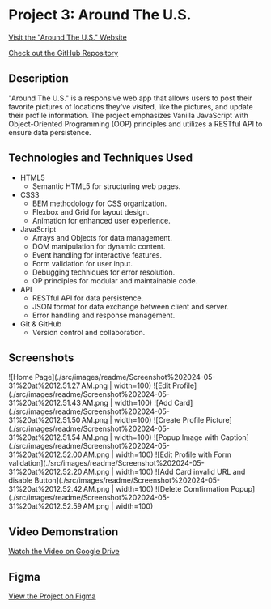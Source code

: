 # Project 3: Around The U.S.

[Visit the "Around The U.S." Website](https://sawsimonlinn.github.io/se_project_aroundtheus/)

[Check out the GitHub Repository](https://github.com/SawSimonLinn/se_project_aroundtheus)

## Description

"Around The U.S." is a responsive web app that allows users to post their favorite pictures of locations they've visited, like the pictures, and update their profile information. The project emphasizes Vanilla JavaScript with Object-Oriented Programming (OOP) principles and utilizes a RESTful API to ensure data persistence.

## Technologies and Techniques Used

- HTML5
  - Semantic HTML5 for structuring web pages.
- CSS3
  - BEM methodology for CSS organization.
  - Flexbox and Grid for layout design.
  - Animation for enhanced user experience.
- JavaScript
  - Arrays and Objects for data management.
  - DOM manipulation for dynamic content.
  - Event handling for interactive features.
  - Form validation for user input.
  - Debugging techniques for error resolution.
  - OP principles for modular and maintainable code.
- API
  - RESTful API for data persistence.
  - JSON format for data exchange between client and server.
  - Error handling and response management.
- Git & GitHub
  - Version control and collaboration.

## Screenshots

![Home Page](./src/images/readme/Screenshot%202024-05-31%20at%2012.51.27 AM.png | width=100)
![Edit Profile](./src/images/readme/Screenshot%202024-05-31%20at%2012.51.43 AM.png | width=100)
![Add Card](./src/images/readme/Screenshot%202024-05-31%20at%2012.51.50 AM.png | width=100)
![Create Profile Picture](./src/images/readme/Screenshot%202024-05-31%20at%2012.51.54 AM.png | width=100)
![Popup Image with Caption](./src/images/readme/Screenshot%202024-05-31%20at%2012.52.00 AM.png | width=100)
![Edit Profile with Form validation](./src/images/readme/Screenshot%202024-05-31%20at%2012.52.20 AM.png | width=100)
![Add Card invalid URL and disable Button](./src/images/readme/Screenshot%202024-05-31%20at%2012.52.42 AM.png | width=100)
![Delete Comfirmation Popup](./src/images/readme/Screenshot%202024-05-31%20at%2012.52.59 AM.png | width=100)

## Video Demonstration

[Watch the Video on Google Drive](https://drive.google.com/file/d/1CrEJpvGAuLGDMXcB7MrROz7abOmqNbjR/view?usp=drive_link)

## Figma

[View the Project on Figma](https://www.figma.com/file/ii4xxsJ0ghevUOcssTlHZv/Sprint-3%3A-Around-the-US?node-id=0%3A1)
